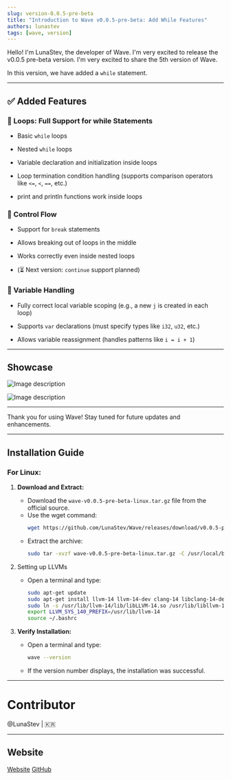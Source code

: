 ```yaml
---
slug: version-0.0.5-pre-beta
title: "Introduction to Wave v0.0.5-pre-beta: Add While Features"
authors: lunastev
tags: [wave, version]
---
```


Hello! I'm LunaStev, the developer of Wave. I'm very excited to release the v0.0.5 pre-beta version. I'm very excited to share the 5th version of Wave.

In this version, we have added a `while` statement.

---

## ✅ Added Features
### 🔁 Loops: Full Support for while Statements

* Basic `while` loops

* Nested `while` loops

* Variable declaration and initialization inside loops

* Loop termination condition handling (supports comparison operators like `<=`, `<`, `==`, etc.)

* print and println functions work inside loops

### 🧨 Control Flow

* Support for `break` statements

* Allows breaking out of loops in the middle

* Works correctly even inside nested loops

* (⏳ Next version: `continue` support planned)

### 🧠 Variable Handling

* Fully correct local variable scoping (e.g., a new `j` is created in each loop)

* Supports `var` declarations (must specify types like `i32`, `u32`, etc.)

* Allows variable reassignment (handles patterns like `i = i + 1`)

---

## Showcase


![Image description](https://dev-to-uploads.s3.amazonaws.com/uploads/articles/ynb5r44pp5y9hbqmeg72.png)


![Image description](https://dev-to-uploads.s3.amazonaws.com/uploads/articles/1v4q27r33n1szn7vuqg6.png)



---

Thank you for using Wave! Stay tuned for future updates and enhancements.

---

## Installation Guide

### For Linux:

1. **Download and Extract:**
   - Download the `wave-v0.0.5-pre-beta-linux.tar.gz` file from the official source.
   - Use the wget command:
     ```bash
     wget https://github.com/LunaStev/Wave/releases/download/v0.0.5-pre-beta/wave-v0.0.5-pre-beta-linux.tar.gz
     ```
   - Extract the archive:
     ```bash
     sudo tar -xvzf wave-v0.0.5-pre-beta-linux.tar.gz -C /usr/local/bin
     ```

3. Setting up LLVMs
   - Open a terminal and type:
     ```bash
     sudo apt-get update
     sudo apt-get install llvm-14 llvm-14-dev clang-14 libclang-14-dev lld-14 clang
     sudo ln -s /usr/lib/llvm-14/lib/libLLVM-14.so /usr/lib/libllvm-14.so
     export LLVM_SYS_140_PREFIX=/usr/lib/llvm-14
     source ~/.bashrc
     ```

4. **Verify Installation:**
   - Open a terminal and type:
     ```bash
     wave --version
     ```
   - If the version number displays, the installation was successful.


---

# Contributor

@LunaStev | 🇰🇷

---

## Website

[Website](https://wave-lang.dev)
[GitHub](https://github.com/LunaStev/Wave)